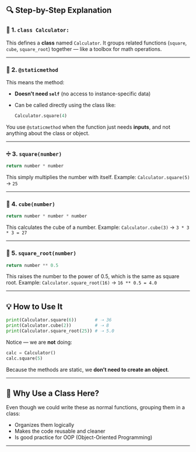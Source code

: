 ## 🔍 Step-by-Step Explanation

### 🧱 1. `class Calculator:`

This defines a **class** named `Calculator`. It groups related functions (`square`, `cube`, `square_root`) together — like a toolbox for math operations.

---

### 🔧 2. `@staticmethod`

This means the method:

* **Doesn't need `self`** (no access to instance-specific data)
* Can be called directly using the class like:

  ```python
  Calculator.square(4)
  ```

You use `@staticmethod` when the function just needs **inputs**, and not anything about the class or object.

---

### ➗ 3. `square(number)`

```python
return number * number
```

This simply multiplies the number with itself.
Example: `Calculator.square(5)` → `25`

---

### 🧊 4. `cube(number)`

```python
return number * number * number
```

This calculates the cube of a number.
Example: `Calculator.cube(3)` → `3 * 3 * 3 = 27`

---

### 📐 5. `square_root(number)`

```python
return number ** 0.5
```

This raises the number to the power of 0.5, which is the same as square root.
Example: `Calculator.square_root(16)` → `16 ** 0.5 = 4.0`

---

## 💡 How to Use It

```python
print(Calculator.square(6))       # ➝ 36
print(Calculator.cube(2))         # ➝ 8
print(Calculator.square_root(25)) # ➝ 5.0
```

Notice — we are **not** doing:

```python
calc = Calculator()
calc.square(5)
```

Because the methods are static, we **don’t need to create an object**.

---

## 🤔 Why Use a Class Here?

Even though we could write these as normal functions, grouping them in a class:

* Organizes them logically
* Makes the code reusable and cleaner
* Is good practice for OOP (Object-Oriented Programming)

---